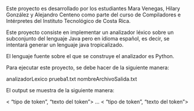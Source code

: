 Este proyecto es desarrollado por los estudiantes Mara Venegas, Hilary González y Alejandro Centeno como parte del curso de Compiladores e Intérpretes del Instituto Tecnológico de Costa Rica.

Este proyecto consiste en implementar un analizador léxico sobre un subconjunto del lenguaje Java pero en idioma español, es decir, se intentará generar un lenguaje java tropicalizado.

El lenguaje fuente sobre el que se construye el analizador es Python.

Para ejecutar este proyecto, se debe hacer de la siguiente manera: 

analizadorLexico prueba1.txt nombreArchivoSalida.txt


El output se muestra de la siguiente manera: 

< “tipo de token”, “texto del token”> … < “tipo de token”, “texto del token”>
